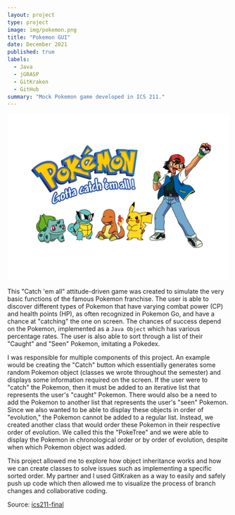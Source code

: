 ```yaml
---
layout: project
type: project
image: img/pokemon.png
title: "Pokemon GUI"
date: December 2021
published: true
labels:
  - Java
  - jGRASP
  - GitKraken
  - GitHub
summary: "Mock Pokemon game developed in ICS 211."
---
```


<img class="img-fluid" src="../img/pokemon.png">

This "Catch 'em all" attitude-driven game was created to simulate the very basic functions of the famous Pokemon franchise. The user is able to discover different types of Pokemon that have varying combat power (CP) and health points (HP), as often recognized in Pokemon Go, and have a chance at "catching" the one on screen. The chances of success depend on the Pokemon, implemented as a `Java Object` which has various percentage rates. The user is also able to sort through a list of their "Caught" and "Seen" Pokemon, imitating a Pokedex. 

I was responsible for multiple components of this project. An example would be creating the "Catch" button which essentially generates some random Pokemon object (classes we wrote throughout the semester) and displays some information required on the screen. If the user were to "catch" the Pokemon, then it must be added to an iterative list that represents the user's "caught" Pokemon. There would also be a need to add the Pokemon to another list that represents the user's "seen" Pokemon. Since we also wanted to be able to display these objects in order of "evolution," the Pokemon cannot be added to a regular list. Instead, we created another class that would order these Pokemon in their respective order of evolution. We called this the "PokeTree" and we were able to display the Pokemon in chronological order or by order of evolution, despite when which Pokemon object was added.

This project allowed me to explore how object inheritance works and how we can create classes to solve issues such as implementing a specific sorted order. My partner and I used GitKraken as a way to easily and safely push up code which then allowed me to visualize the process of branch changes and collaborative coding.

Source: <a href="https://github.com/ICSatKCC/assignment-9-f21-final-project-gui-g5-ashley-and-michelle"><i class="large github icon "></i>ics211-final</a>

